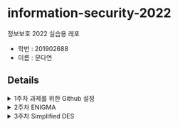 # information-security-2022
정보보호 2022 실습용 레포

- 학번 : 201902688
- 이름 : 문다연


## Details
<details>
<summary>  1주차 과제를 위한 Github 설정 </summary>
README.md
</details>

<details>
<summary>  2주차 ENIGMA </summary>
Enigma-Project/enigma.py
</details>

<details>
<summary>  3주차 Simplified DES </summary>
Simplified-DES/sdes.py
</details>
